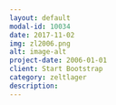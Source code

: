 ```yaml
---
layout: default
modal-id: 10034
date: 2017-11-02
img: zl2006.png
alt: image-alt
project-date: 2006-01-01
client: Start Bootstrap
category: zeltlager
description:
---
```

